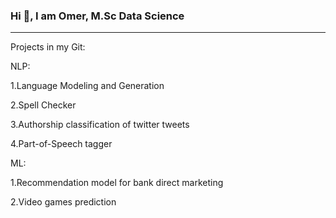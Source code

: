 ### Hi 👋, I am Omer, M.Sc Data Science
__________________________________________________________

Projects in my Git:

NLP:

1.Language Modeling and Generation

2.Spell Checker

3.Authorship classification of twitter tweets

4.Part-of-Speech tagger

ML:

1.Recommendation model for bank direct marketing

2.Video games prediction
